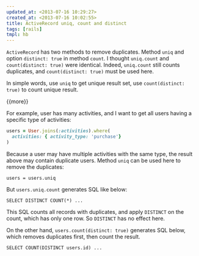```yaml
---
updated_at: <2013-07-16 10:29:27>
created_at: <2013-07-16 10:02:55>
title: ActiveRecord uniq, count and distinct
tags: [rails]
tmpl: hb
---
```


`ActiveRecord` has two methods to remove duplicates. Method `uniq` and option
`distinct: true` in method `count`. I thought `uniq.count` and
`count(distinct: true)` were identical. Indeed, `uniq.count` still counts
duplicates, and `count(distinct: true)` must be used here.

In simple words, use `uniq` to get unique result set, use `count(distinct: true)` to count unique result.

{{more}}

For example, user has many activities, and I want to get all users having a
specific type of activities:

```ruby
users = User.joins(:activities).where(
  activities: { activity_type: 'purchase'}
)
```

Because a user may have multiple activities with the same type, the result
above may contain duplicate users. Method `uniq` can be used here to remove
the duplicates:

```
users = users.uniq
```

But `users.uniq.count` generates SQL like below:

```
SELECT DISTINCT COUNT(*) ...
```

This SQL counts all records with duplicates, and apply `DISTINCT` on the
count, which has only one row. So `DISTINCT` has no effect here.

On the other hand, `users.count(distinct: true)` generates SQL
below, which removes duplicates first, then count the result.

```
SELECT COUNT(DISTINCT users.id) ...
```






